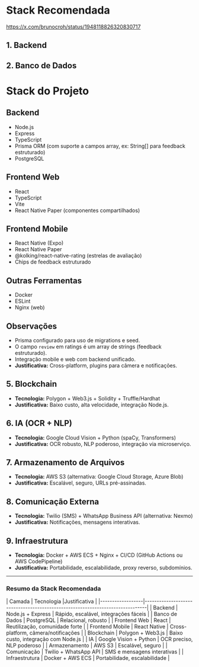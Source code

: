 # Stack Recomendada

https://x.com/brunocroh/status/1948118826320830717

## 1. Backend

## 2. Banco de Dados
# Stack do Projeto

## Backend
- Node.js
- Express
- TypeScript
- Prisma ORM (com suporte a campos array, ex: String[] para feedback estruturado)
- PostgreSQL

## Frontend Web
- React
- TypeScript
- Vite
- React Native Paper (componentes compartilhados)

## Frontend Mobile
- React Native (Expo)
- React Native Paper
- @kolking/react-native-rating (estrelas de avaliação)
- Chips de feedback estruturado

## Outras Ferramentas
- Docker
- ESLint
- Nginx (web)

## Observações
- Prisma configurado para uso de migrations e seed.
- O campo `review` em ratings é um array de strings (feedback estruturado).
- Integração mobile e web com backend unificado.
- **Justificativa:** Cross-platform, plugins para câmera e notificações.

## 5. Blockchain
- **Tecnologia:** Polygon + Web3.js + Solidity + Truffle/Hardhat
- **Justificativa:** Baixo custo, alta velocidade, integração Node.js.

## 6. IA (OCR + NLP)
- **Tecnologia:** Google Cloud Vision + Python (spaCy, Transformers)
- **Justificativa:** OCR robusto, NLP poderoso, integração via microserviço.

## 7. Armazenamento de Arquivos
- **Tecnologia:** AWS S3 (alternativa: Google Cloud Storage, Azure Blob)
- **Justificativa:** Escalável, seguro, URLs pré-assinadas.

## 8. Comunicação Externa
- **Tecnologia:** Twilio (SMS) + WhatsApp Business API (alternativa: Nexmo)
- **Justificativa:** Notificações, mensagens interativas.

## 9. Infraestrutura
- **Tecnologia:** Docker + AWS ECS + Nginx + CI/CD (GitHub Actions ou AWS CodePipeline)
- **Justificativa:** Portabilidade, escalabilidade, proxy reverso, subdomínios.

---

### Resumo da Stack Recomendada

| Camada           | Tecnologia                        |Justificativa                              |
|------------------|-------------------------------------------------------------------------------|
| Backend          | Node.js + Express                 | Rápido, escalável, integrações fáceis      |
| Banco de Dados   | PostgreSQL                        | Relacional, robusto                        |
| Frontend Web     | React                             | Reutilização, comunidade forte             |
| Frontend Mobile  | React Native                      | Cross-platform, câmera/notificações        |
| Blockchain       | Polygon + Web3.js                 | Baixo custo, integração com Node.js        |
| IA               | Google Vision + Python            | OCR preciso, NLP poderoso                  |
| Armazenamento    | AWS S3                            | Escalável, seguro                          |
| Comunicação      | Twilio + WhatsApp API             | SMS e mensagens interativas                |
| Infraestrutura   | Docker + AWS ECS                  | Portabilidade, escalabilidade              |

